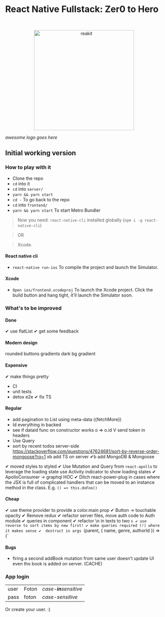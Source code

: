 # React Native Fullstack: Zer0 to Hero

<br>

<p align="center">
  <img src="https://placekitten.com/220/220" alt="reakit" width="320" />
</p>

*awesome logo goes here*


## Initial working version

### How to play with it

- Clone the repo
- `cd` into it
- `cd` into `server/`
- `yarn && yarn start`
- `cd -` To go back to the repo
- `cd` into `frontend/`
- `yarn && yarn start` To start Metro Bundler

>Now you need: `react-native-cli` installed globally (`npm i -g react-native-cli`)

>OR

>Xcode.

#### React native cli

- `react-native run-ios` To compile the project and launch the Simulator.

#### Xcode

- `Open ios/frontend.xcodeproj` To launch the Xcode project. Click the build button and hang tight, it'll launch the Simulator soon.

### What's to be improved

#### Done
✔ use flatList
✔ get some feedback

#### Modern design
rounded buttons
gradients
dark bg gradient


#### Expensive
✔ make things pretty
- CI
- unit tests
- detox e2e
✔ fix TS

#### Regular
- add pagination to List using meta-data <Query> ({fetchMore})
- Id everything in backed
- see if dataid func on constructor works o => o.id
V send token in headers
- Use Query
- sort by recent todos server-side https://stackoverflow.com/questions/47624681/sort-by-reverse-order-mongoose?rq=1
xb add TS on server
✔b add MongoDB & Mongoose

✔ moved styles to styled
✔ Use Mutation and Query from `react-apollo` to leverage the loading state
    use Activity indicator to show loading states
✔ ApolloConsumer -> graphql HOC
✔ Ditch react-power-plug in cases where the JSX is full of complicated handlers that can be moved to an instance method in the class. E.g. `() => this.doFoo()`

#### Cheap
✔ use theme provider to provide a color.main prop
✔ Button -> touchable opacity
✔ Remove redux
✔  refactor server files, move auth code to Auth module
✔ queries in component
✔ refactor \n in texts to two <Text>`s
✔ use reverse to sort items by new first!
✔ make queries required (!) where it makes sense
✔  destruct in args `(parent, { name, genre, authorId }) => {`

#### Bugs
- firing a second addBook mutation from same user doesn't update  UI even tho book is added on server. (CACHE)

### App login

|  |  |  |
|--|--|--|
|user| Foton | _case-**in**sensitive_ |
|pass| foton | _case-sensitive_ |

Or create your user. :)